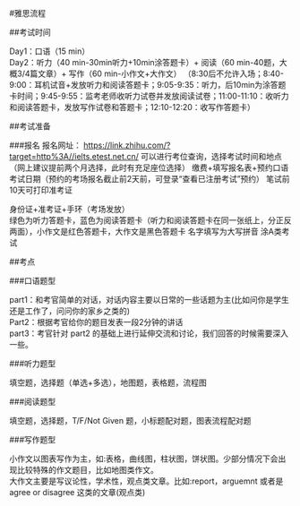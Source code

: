 #雅思流程

##考试时间

Day1：口语（15 min）\
Day2：听力（40 min-30min听力+10min涂答题卡）+ 阅读（60 min-40题，大概3/4篇文章）+ 写作（60 min-小作文+大作文）
（8:30后不允许入场；8:40-9:00：耳机试音+发放听力和阅读答题卡；9:05-9:35：听力，后10min为涂答题卡时间；9:45-9:55：监考老师收听力试卷并发放阅读试卷；11:00-11:10：收听力和阅读答题卡，发放写作试卷和答题卡；12:10-12:20：收写作答题卡）

##考试准备

###报名
报名网址：
https://link.zhihu.com/?target=http%3A//ielts.etest.net.cn/
可以进行考位查询，选择考试时间和地点（网上建议提前两个月选择，此时有充足座位选择）
缴费+填写报名表+预约口语考试日期（预约的考场报名截止前2天前，可登录“查看已注册考试”预约）
笔试前10天可打印准考证

身份证+准考证+手环（考场发放）\
绿色为听力答题卡，蓝色为阅读答题卡（听力和阅读答题卡在同一张纸上，分正反两面），小作文是红色答题卡，大作文是黑色答题卡
名字填写为大写拼音
涂A类考试

##考点

###口语题型

part1：和考官简单的对话，对话内容主要以日常的一些话题为主(比如问你是学生还是工作了，问问你的家乡之类的)\
Part2：根据考官给你的题目发表一段2分钟的讲话\
part3：考官针对 part2 的基础上进行延伸交流和讨论，我们回答的时候需要深入一些。

###听力题型

填空题，选择题（单选+多选），地图题，表格题，流程图

###阅读题型

填空题，选择题，T/F/Not Given 题，小标题配对题，图表流程配对题

###写作题型

小作文以图表写作为主，如:表格，曲线图，柱状图，饼状图。少部分情况下会出现比较特殊的作文题目，比如地图类作文。\
大作文主要是写议论性，学术性，观点类文章。比如:report，arguemnt 或者是 agree or disagree 这类的文章(观点类)




